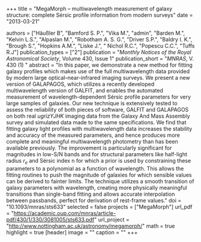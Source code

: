 +++
title = "MegaMorph – multiwavelength measurement of galaxy structure: complete Sérsic profile information from modern surveys"
date = "2013-03-21"

authors = ["Häußler B", "Bamford S. P.", "Vika M.", "admin", "Barden M.", "Kelvin L.S.", "Alpaslan M.", "Robotham A. S. G.", "Driver S.P.", "Baldry I. K.", "Brough S.", "Hopkins A.M.", "Liske J.", " Nichol R.C.", "Popescu C.C.", "Tuffs R.J"]
publication_types = ["2"]
publication = "*Monthly Notices of the Royal Astronomical Society*, Volume 430, Issue 1"
publication_short = "*MNRAS*, V. 430 (1) "
abstract = "In this paper, we demonstrate a new method for fitting galaxy profiles which makes use of the full multiwavelength data provided by modern large optical–near-infrared imaging surveys. We present a new version of GALAPAGOS, which utilizes a recently developed multiwavelength version of GALFIT, and enables the automated measurement of wavelength-dependent Sérsic profile parameters for very large samples of galaxies. Our new technique is extensively tested to assess the reliability of both pieces of software, GALFIT and GALAPAGOS on both real $ugrizYJHK$ imaging data from the Galaxy And Mass Assembly survey and simulated data made to the same specifications. We find that fitting galaxy light profiles with multiwavelength data increases the stability and accuracy of the measured parameters, and hence produces more complete and meaningful multiwavelength photometry than has been available previously. The improvement is particularly significant for magnitudes in low-S/N bands and for structural parameters like half-light radius $r_e$ and Sérsic index n for which a prior is used by constraining these parameters to a polynomial as a function of wavelength. This allows the fitting routines to push the magnitude of galaxies for which sensible values can be derived to fainter limits. The technique utilizes a smooth transition of galaxy parameters with wavelength, creating more physically meaningful transitions than single-band fitting and allows accurate interpolation between passbands, perfect for derivation of rest-frame values."
doi = "10.1093/mnras/sts633"
selected = false
projects = ["MegaMorph"]
url_pdf = "https://academic.oup.com/mnras/article-pdf/430/1/330/3081005/sts633.pdf"
url_project = "http://www.nottingham.ac.uk/astronomy/megamorph/"
math = true
highlight = true
[header]
image = ""
caption = ""
+++
